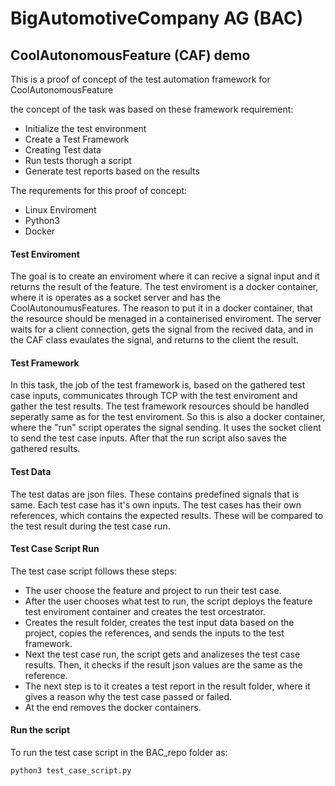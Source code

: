 # BigAutomotiveCompany AG (BAC) 
## CoolAutonomousFeature (CAF) demo

This is a proof of concept of the test automation framework for CoolAutonomousFeature 

the concept of the task was based on these framework requirement:
- Initialize the test environment
- Create a Test Framework
- Creating Test data
- Run tests thorugh a script
- Generate test reports based on the results

The requrements for this proof of concept:
- Linux Enviroment
- Python3
- Docker

#### Test Enviroment
The goal is to create an enviroment where it can recive a signal input and it returns the result of the feature.
The test enviroment is a docker container, where it is operates as a socket server and has the CoolAutonoumusFeatures. The reason to put it in a docker container, that the resource should be menaged in a containerised enviroment.
The server waits for a client connection, gets the signal from the recived data, and in the CAF class evaulates the signal, and returns to the client the result.
#### Test Framework
In this task, the job of the test framework is, based on the gathered test case inputs, communicates through TCP with the test enviroment and gather the test results. The test framework resources should be handled seperatly same as for the test enviroment.
So this is also a docker container, where the "run" script operates the signal sending. It uses the socket client to send the test case inputs. After that the run script also saves the gathered results.
#### Test Data
The test datas are json files. These contains predefined signals that is same. Each test case has it's own inputs.
The test cases has their own references, which contains the expected results. These will be compared to the test result during the test case run.
#### Test Case Script Run
The test case script follows these steps:
- The user choose the feature and project to run their test case.
- After the user chooses what test to run, the script deploys the feature test enviroment container and creates the test orcestrator.
- Creates the result folder, creates the test input data based on the project, copies the references, and sends the inputs to the test framework.
- Next the test case run, the script gets and analizeses the test case results. Then, it checks if the result json values are the same as the reference.
- The next step is to it creates a test report in the result folder, where it gives a reason why the test case passed or failed.
- At the end removes the docker containers.

#### Run the script

To run the test case script in the BAC_repo folder as:

```sh
python3 test_case_script.py
```

